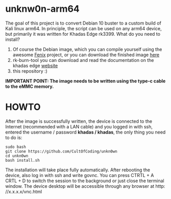 # unknw0n-arm64

The goal of this project is to convert Debian 10 buster to a custom build of Kali linux arm64.
In principle, the script can be used on any arm64 device, but primarily it was written for Khadas Edge rk3399. What do you need to install?

1) Of course the Debian image, which you can compile yourself using the awesome [Fenix](https://github.com/khadas/fenix) project, or you can download the finished image [here](https://x4k.me/system/arm/fenix-debian-buster-edge.img)
2) rk-burn-tool you can download and read the documentation on the khadas edge [website](https://docs.khadas.com/edge/HowtoBootIntoUpgradeMode.html)
3) this repository :)

**IMPORTANT POINT: The image needs to be written using the type-c cable to the eMMC memory.**


# HOWTO

After the image is successfully written, the device is connected to the Internet (recommended with a LAN cable) and you logged in with ssh, entered the username / password **khadas / khadas**, the only thing you need to do is:

```
sudo bash
git clone https://github.com/CultOfCoding/unkn0wn
cd unkn0wn
bash install.sh
```


The installation will take place fully automatically. After rebooting the device, also log in with ssh and write govnc. You can press CTRTL + A CRTL + D to switch the session to the background or just close the terminal window. The device desktop will be accessible through any browser at http: //x.x.x.x/vnc.html
